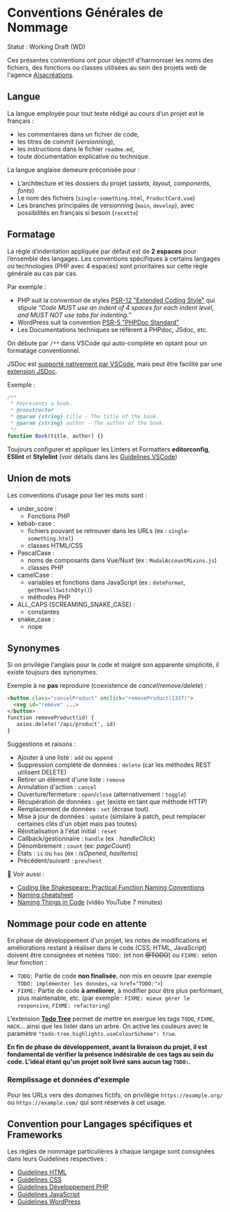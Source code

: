 # Conventions Générales de Nommage

Statut : Working Draft (WD)

Ces présentes conventions ont pour objectif d'harmoniser les noms des fichiers, des fonctions ou classes utilisées au sein des projets web de l'agence [Alsacréations](https://www.alsacreations.fr/).

## Langue

La langue employée pour tout texte rédigé au cours d’un projet est le français :

- les commentaires dans un fichier de code,
- les titres de commit (_versionning_),
- les instructions dans le fichier `readme.md`,
- toute documentation explicative ou technique.

La langue anglaise demeure préconisée pour :

- L’architecture et les dossiers du projet (_assets_, _layout_, _components_, _fonts_)
- Le nom des fichiers (`single-something.html`, `ProductCard.vue`)
- Les branches principales de versionning (`main`, `develop`), avec possibilités en français si besoin (`recette`)

## Formatage

La règle d’indentation appliquée par défaut est de **2 espaces** pour l’ensemble des langages. Les conventions spécifiques à certains langages ou technologies (PHP avec 4 espaces) sont prioritaires sur cette règle générale au cas par cas.

Par exemple :

- PHP suit la convention de styles [PSR-12 "Extended Coding Style"](https://www.php-fig.org/psr/psr-12/) qui stipule _“Code MUST use an indent of 4 spaces for each indent level, and MUST NOT use tabs for indenting.”_
- WordPress suit la convention [PSR-5 "PHPDoc Standard"](https://www.php-fig.org/psr/)
- Les Documentations techniques se réfèrent à PHPdoc, JSdoc, etc.

On débute par `/**` dans VSCode qui auto-complète en optant pour un formatage conventionnel.

JSDoc est [supporté nativement par VSCode](https://code.visualstudio.com/docs/languages/javascript#_jsdoc-support), mais peut être facilité par une [extension JSDoc](https://marketplace.visualstudio.com/items?itemName=stevencl.addDocComments).

Exemple :

```js
/**
 * Represents a book.
 * @constructor
 * @param {string} title - The title of the book.
 * @param {string} author - The author of the book.
 */
function Book(title, author) {}
```

Toujours configurer et appliquer les Linters et Formatters **editorconfig**, **ESlint** et **Stylelint** (voir détails dans les [Guidelines VSCode](Guidelines-VScode.md))

## Union de mots

Les conventions d’usage pour lier les mots sont :

- under_score :
  - Fonctions PHP
- kebab-case :
  - fichiers pouvant se retrouver dans les URLs (ex : `single-something.html`)
  - classes HTML/CSS
- PascalCase :
  - noms de composants dans Vue/Nuxt (ex : `ModalAccountMixins.js`)
  - classes PHP
- camelCase :
  - variables et fonctions dans JavaScript (ex : `dateFormat`, `getResellSwitchQty()`)
  - méthodes PHP
- ALL_CAPS (SCREAMING_SNAKE_CASE) :
  - constantes
- snake_case :
  - nope

## Synonymes

Si on privilégie l'anglais pour le code et malgré son apparente simplicité, il existe toujours des synonymes.

Exemple à ne **pas** reproduire (coexistence de _cancel_/_remove_/_delete_) :

```html
<button class="cancelProduct" onclick="removeProduct(1337)">
  <svg id="remove" ...>
</button>
function removeProduct(id) {
   axios.delete('/api/product', id)
}
```

Suggestions et raisons :

- Ajouter à une liste : `add` ou `append`
- Suppression complète de données : `delete` (car les méthodes REST utilisent DELETE)
- Retirer un élément d'une liste : `remove`
- Annulation d'action : `cancel`
- Ouverture/fermeture : `open`/`close` (alternativement : `toggle`)
- Récupération de données : `get` (existe en tant que méthode HTTP)
- Remplacement de données : `set` (écrase tout)
- Mise à jour de données : `update` (similaire à patch, peut remplacer certaines clés d'un objet mais pas toutes)
- Réinitialisation à l'état initial : `reset`
- Callback/gestionnaire : `handle` (ex : _handleClick_)
- Dénombrement : `count` (ex: _pageCount_)
- États : `is` ou `has` (ex : _isOpened_, _hasItems_)
- Précédent/suivant : `prev`/`next`

🔖 Voir aussi :

- [Coding like Shakespeare: Practical Function Naming Conventions](https://dmitripavlutin.com/coding-like-shakespeare-practical-function-naming-conventions/)
- [Naming cheatsheet](https://github.com/kettanaito/naming-cheatsheet)
- [Naming Things in Code](https://www.youtube.com/watch?v=-J3wNP6u5YU) (vidéo YouTube 7 minutes)

## Nommage pour code en attente

En phase de développement d'un projet, les notes de modifications et améliorations restant à réaliser dans le code (CSS, HTML, JavaScript) doivent être consignées et notées `TODO:` (et non ~~@TODO~~) ou `FIXME:` selon leur fonction&nbsp;:

- `TODO:` Partie de code **non finalisée**, non mis en oeuvre (par exemple `TODO: implémenter les données`, `<a href="TODO:">`)
- `FIXME:` Partie de code **à améliorer**, à modifier pour être plus performant, plus maintenable, etc. (par exemple : `FIXME: mieux gérer le responsive`, `FIXME: refactoring`)

L'extension **[Todo Tree](https://marketplace.visualstudio.com/items?itemName=Gruntfuggly.todo-tree)** permet de mettre en exergue les tags `TODO`, `FIXME`, `HACK`... ainsi que les lister dans un arbre. On active les couleurs avec le paramètre `"todo-tree.highlights.useColourScheme": true`.

**En fin de phase de développement, avant la livraison du projet, il est fondamental de vérifier la présence indésirable de ces tags au sein du code. L'idéal étant qu'un projet soit livré sans aucun tag `TODO:`.**

### Remplissage et données d'exemple

Pour les URLs vers des domaines fictifs, on privilégie `https://example.org/` ou `https://example.com/` qui sont réservés à cet usage.

## Convention pour Langages spécifiques et Frameworks

Les règles de nommage particulières à chaque langage sont consignées dans leurs Guidelines respectives :

- [Guidelines HTML](Guidelines-HTML.md)
- [Guidelines CSS](Guidelines-CSS.md)
- [Guidelines Développement PHP](Guidelines-Developpement-PHP.md)
- [Guidelines JavaScript](Guidelines-JavaScript.md)
- [Guidelines WordPress](Guidelines-WordPress.md)
